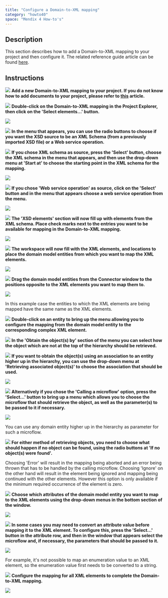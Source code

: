 ```yaml
---
title: "Configure a Domain-to-XML mapping"
category: "howto40"
space: "Mendix 4 How-to's"
---
```

## Description

This section describes how to add a Domain-to-XML mapping to your project and then configure it. The related reference guide article can be found [here](https://world.mendix.com/pages/releaseview.action?pageId=9208522).

## Instructions

![](attachments/819203/917932.png) **Add a new Domain-to-XML mapping to your project. If you do not know how to add documents to your project, please refer to [this](add-documents-to-a-module) article.**

![](attachments/819203/917932.png) **Double-click on the Domain-to-XML mapping in the Project Explorer, then click on the 'Select elements...' button.**

![](attachments/2621625/2752800.png)

![](attachments/819203/917932.png) **In the menu that appears, you can use the radio buttons to choose if you want the XSD source to be an XML Schema (from a previously imported XSD file) or a Web service operation.**

![](attachments/819203/917932.png) **If you chose XML schema as source, press the 'Select' button, choose the XML schema in the menu that appears, and then use the drop-down menu at 'Start at' to choose the starting point in the XML schema for the mapping.**

![](attachments/2621625/2752797.png)

![](attachments/819203/917932.png) **If you chose 'Web service operation' as source, click on the 'Select' button and in the menu that appears choose a web service operation from the menu.**

![](attachments/2621625/2752798.png)

![](attachments/819203/917932.png) **The 'XSD elements' section will now fill up with elements from the XML schema. Place check marks next to the entries you want to be available for mapping in the Domain-to-XML mapping.**

![](attachments/2621625/2752799.png)

![](attachments/819203/917932.png) **The workspace will now fill with the XML elements, and locations to place the domain model entities from which you want to map the XML elements.**

![](attachments/2621625/2752802.png)

![](attachments/819203/917932.png) **Drag the domain model entities from the Connector window to the positions opposite to the XML elements you want to map them to.**

![](attachments/2621625/2752793.png)

In this example case the entities to which the XML elements are being mapped have the same name as the XML elements.

![](attachments/819203/917932.png) **Double-click on an entity to bring up the menu allowing you to configure the mapping from the domain model entity to the corresponding complex XML element.**

![](attachments/819203/917932.png) **In the 'Obtain the object(s) by' section of the menu you can select how the object which are not at the top of the hierarchy should be retrieved.**

![](attachments/819203/917932.png) **If you want to obtain the object(s) using an association to an entity higher up in the hierarchy, you can use the drop-down menu at 'Retrieving associated object(s)' to choose the association that should be used.**

![](attachments/2621625/2752794.png)

![](attachments/819203/917932.png) **Alternatively if you chose the 'Calling a microflow' option, press the 'Select...' button to bring up a menu which allows you to choose the microflow that should retrieve the object, as well as the parameter(s) to be passed to it if necessary.**

![](attachments/2621625/2752791.png)

You can use any domain entity higher up in the hierarchy as parameter for such a microflow.

![](attachments/819203/917932.png) **For either method of retrieving objects, you need to choose what should happen if no object can be found, using the radio buttons at 'If no object(s) were found'.**

Choosing 'Error' will result in the mapping being aborted and an error being thrown that has to be handled by the calling microflow. Choosing 'Ignore' on the other hand will result in the element being ignored and mapping being continued with the other elements. However this option is only available if the minimum required occurrence of the element is zero.

![](attachments/819203/917932.png) **Choose which attributes of the domain model entity you want to map to the XML elements using the drop-down menus in the bottom section of the window.**

![](attachments/2621625/2752796.png)

![](attachments/819203/917932.png) **In some cases you may need to convert an attribute value before mapping it to the XML element. To configure this, press the 'Select...' button in the attribute row, and then in the window that appears select the microflow and, if necessary, the parameters that should be passed to it.**

![](attachments/2621625/2752795.png)

For example, it's not possible to map an enumeration value to an XML element, so the enumeration value first needs to be converted to a string.

![](attachments/819203/917932.png) **Configure the mapping for all XML elements to complete the Domain-to-XML mapping.**

![](attachments/2621625/2752792.png)

